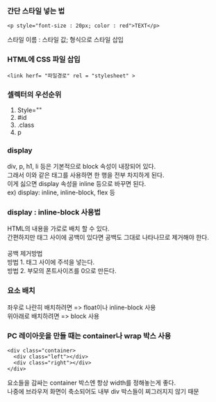 ### 간단 스타일 넣는 법

```
<p style="font-size : 20px; color : red">TEXT</p>
```
스타일 이름 : 스타일 값; 형식으로 스타일 삽입


### HTML에 CSS 파일 삽입

```
<link herf= "파일경로" rel = "stylesheet" >
```

### 셀렉터의 우선순위
1. Style=""
2. #id
3. .class
4. p

### display
div, p, h1, li 등은 기본적으로 block 속성이 내장되어 있다.\
그래서 이와 같은 태그를 사용하면 한 행을 전부 차지하게 된다.\
이게 싫으면 display 속성을 inline 등으로 바꾸면 된다.\
ex) display: inline, inline-block, flex 등
### display : inline-block 사용법
HTML의 내용을 가로로 배치 할 수 있다.\
간편하지만 태그 사이에 공백이 있다면 공백도 그대로 나타나므로 제거해야 한다.\
<br/>
공백 제거방법\
방법 1. 태그 사이에 주석을 넣는다.\
방법 2. 부모의 폰트사이즈를 0으로 만든다.
### 요소 배치
좌우로 나란히 배치하려면 => float이나 inline-block 사용\
위아래로 배치하려면 => block 사용
### PC 레이아웃을 만들 때는 container나 wrap 박스 사용

```
<div class="container>
  <div class="left"></div>
  <div class="right"></div>
</div>
```
요소들을 감싸는 container 박스엔 항상 width를 정해놓는게 좋다.\
나중에 브라우저 화면이 축소되어도 내부 div 박스들이 찌그러지지 않기 때문
